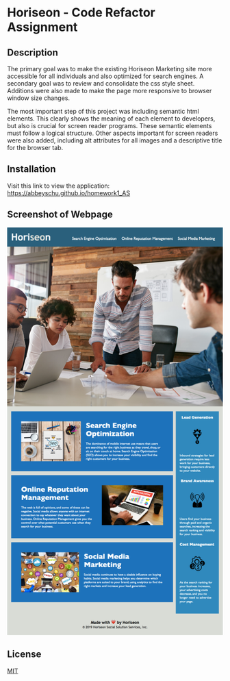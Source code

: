 # Horiseon - Code Refactor Assignment

## Description
The primary goal was to make the existing Horiseon Marketing site more accessible for all individuals and also optimized for search engines. A secondary goal was to review and consolidate the css style sheet. Additions were also made to make the page more responsive to browser window size changes.

The most important step of this project was including semantic html elements. This clearly shows the meaning of each element to developers, but also is crucial for screen reader programs. These semantic elements must follow a logical structure. Other aspects important for screen readers were also added, including alt attributes for all images and a descriptive title for the browser tab. 

## Installation

Visit this link to view the application: https://abbeyschu.github.io/homework1_AS

## Screenshot of Webpage

![Image of Webpage](assets/images/HoriseonScreenshot.png)


## License 

[MIT](https://github.com/abbeyschu/homework1_AS/raw/main/license.txt)